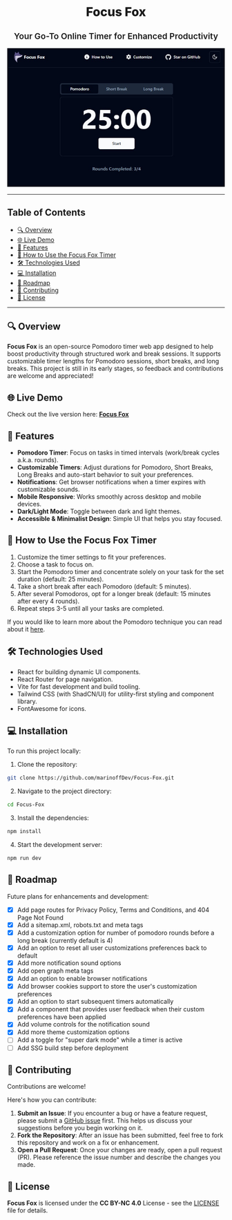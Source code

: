 
<div align="center">
  <h1 style="font-weight: 800;">Focus Fox</h1>
  <h2 style="font-size: 1.2rem; font-weight: 600; font-style="italic">Your Go-To Online Timer for Enhanced Productivity</h2>
  <a href="https://marinoffdev.github.io/Focus-Fox/" target="_blank">
    <img alt="Focus Fox web app screenshot" src="https://raw.githubusercontent.com/marinoffDev/Focus-Fox/refs/heads/main/public/screenshot.jpg" width="770px">
  </a>
</div>

---
## Table of Contents
- [🔍 Overview](#-overview)
- [🌐 Live Demo](#-live-demo)
- [🚀 Features](#-features)
- [🤔 How to Use the Focus Fox Timer](#-how-to-use-the-focus-fox-timer)
- [🛠 Technologies Used](#-technologies-used)
- [💻 Installation](#-installation)
- [🚧 Roadmap](#-roadmap)
- [🤝 Contributing](#-contributing)
- [📄 License](#-license)
---

## 🔍 Overview 
**Focus Fox** is an open-source Pomodoro timer web app designed to help boost productivity through structured work and break sessions. It supports customizable timer lengths for Pomodoro sessions, short breaks, and long breaks.
This project is still in its early stages, so feedback and contributions are welcome and appreciated!

## 🌐 Live Demo 
Check out the live version here: **[Focus Fox](https://marinoffdev.github.io/Focus-Fox/)**

## 🚀 Features
- **Pomodoro Timer**: Focus on tasks in timed intervals (work/break cycles a.k.a. rounds).
- **Customizable Timers**: Adjust durations for Pomodoro, Short Breaks, Long Breaks and auto-start behavior to suit your preferences.
- **Notifications**: Get browser notifications when a timer expires with customizable sounds.
- **Mobile Responsive**: Works smoothly across desktop and mobile devices.
- **Dark/Light Mode**: Toggle between dark and light themes.
- **Accessible & Minimalist Design**: Simple UI that helps you stay focused.

## 🤔 How to Use the Focus Fox Timer
1. Customize the timer settings to fit your preferences.
2. Choose a task to focus on.
3. Start the Pomodoro timer and concentrate solely on your task for the set duration (default: 25 minutes).
4. Take a short break after each Pomodoro (default: 5 minutes).
5. After several Pomodoros, opt for a longer break (default: 15 minutes after every 4 rounds).
6. Repeat steps 3-5 until all your tasks are completed.

If you would like to learn more about the Pomodoro technique you can read about it [here](https://en.wikipedia.org/wiki/Pomodoro_Technique).

## 🛠 Technologies Used
- React for building dynamic UI components.
- React Router for page navigation.
- Vite for fast development and build tooling.
- Tailwind CSS (with ShadCN/UI) for utility-first styling and component library.
- FontAwesome for icons.

## 💻 Installation
To run this project locally:

1. Clone the repository:
```bash
git clone https://github.com/marinoffDev/Focus-Fox.git
```

2. Navigate to the project directory:
```bash
cd Focus-Fox
```

3. Install the dependencies:
```bash
npm install
```

4. Start the development server:
```bash
npm run dev
```

## 🚧 Roadmap
Future plans for enhancements and development:
- [x] Add page routes for Privacy Policy, Terms and Conditions, and 404 Page Not Found
- [x] Add a sitemap.xml, robots.txt and meta tags
- [x] Add a customization option for number of pomodoro rounds before a long break (currently default is 4)
- [x] Add an option to reset all user customizations preferences back to default
- [x] Add more notification sound options
- [x] Add open graph meta tags
- [x] Add an option to enable browser notifications
- [x] Add browser cookies support to store the user's customization preferences
- [x] Add an option to start subsequent timers automatically
- [x] Add a component that provides user feedback when their custom preferences have been applied
- [x] Add volume controls for the notification sound
- [x] Add more theme customization options
- [ ] Add a toggle for "super dark mode" while a timer is active
- [ ] Add SSG build step before deployment

## 🤝 Contributing
Contributions are welcome!

Here's how you can contribute:

1. **Submit an Issue**: If you encounter a bug or have a feature request, please submit a [GitHub issue](https://github.com/marinoffDev/Focus-Fox/issues) first. This helps us discuss your suggestions before you begin working on it.
2. **Fork the Repository**: After an issue has been submitted, feel free to fork this repository and work on a fix or enhancement.
3. **Open a Pull Request**: Once your changes are ready, open a pull request (PR). Please reference the issue number and describe the changes you made.

## 📄 License
**Focus Fox** is licensed under the **CC BY-NC 4.0** License - see the [LICENSE](https://github.com/marinoffDev/Focus-Fox/blob/main/LICENSE) file for details.